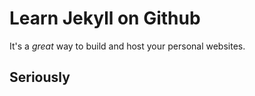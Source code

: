 # Learn Jekyll on Github

It's a *great* way to build and host your personal websites.

## Seriously
